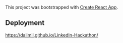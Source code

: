 This project was bootstrapped with [Create React App](https://github.com/facebookincubator/create-react-app).

## Deployment
https://dalimil.github.io/LinkedIn-Hackathon/

